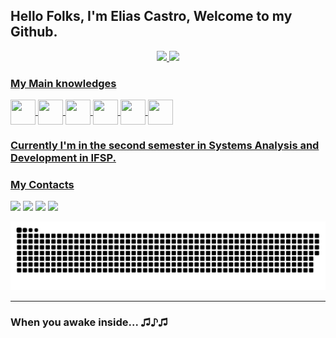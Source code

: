 ## Hello Folks, I'm Elias Castro, Welcome to my Github.
<div align="center">
  <a href="https://github.com/eliascastrosousa">
  <img height="180em" src="https://github-readme-stats.vercel.app/api?username=eliascastrosousa&show_icons=true&theme=dark&include_all_commits=true&count_private=true"/>
  <img height="180em" src="https://github-readme-stats.vercel.app/api/top-langs/?username=eliascastrosousa&layout=compact&langs_count=7&theme=dark"/>
</div>
 
 ### My Main knowledges
<div style="display: inline_block">
 
  <img align="center" height="40" width="40" src="https://cdn.jsdelivr.net/gh/devicons/devicon/icons/c/c-original.svg">
  <img align="center" height="40" width="40" src="https://cdn.jsdelivr.net/gh/devicons/devicon/icons/python/python-original.svg">
  <img align="center" height="40" width="40" src="https://cdn.jsdelivr.net/gh/devicons/devicon/icons/php/php-plain.svg">
  <img align="center" height="40" width="40" src="https://cdn.jsdelivr.net/gh/devicons/devicon/icons/html5/html5-original.svg">
  <img align="center" height="40" width="40" src="https://cdn.jsdelivr.net/gh/devicons/devicon/icons/javascript/javascript-original.svg">
  <img align="center" height="40" width="40" src="https://cdn.jsdelivr.net/gh/devicons/devicon/icons/r/r-original.svg">
</div>
  
 ### Currently I'm in the second semester in Systems Analysis and Development in IFSP.
  
 ### My Contacts
  
<div> 
  <a href="https://api.whatsapp.com/send?phone=5511984370074" target="_blank"><img src="https://img.shields.io/badge/WhatsApp-25D366?style=for-the-badge&logo=whatsapp&logoColor=white" target="_blank"></a>
  <a href="https://instagram.com/ejuniorcastro" target="_blank"><img src="https://img.shields.io/badge/-Instagram-%23E4405F?style=for-the-badge&logo=instagram&logoColor=white" target="_blank"></a>
  <a href = "mailto:eliascastrosousa@gmail.com"><img src="https://img.shields.io/badge/-Gmail-%23333?style=for-the-badge&logo=gmail&logoColor=white" target="_blank"></a>
  <a href="https://www.linkedin.com/in/eliascastrosousa" target="_blank"><img src="https://img.shields.io/badge/-LinkedIn-%230077B5?style=for-the-badge&logo=linkedin&logoColor=white" target="_blank"></a> 
 
  ![Snake animation](https://github.com/eliascastrosousa/eliascastrosousa/blob/output/github-contribution-grid-snake.svg)
 
</div>
<hr>
  
### When you awake inside... ♫♪♫
